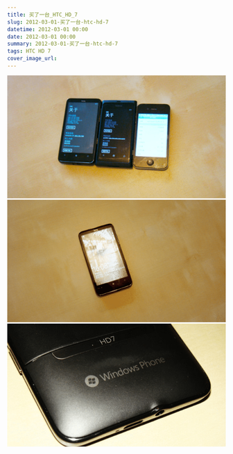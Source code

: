 ```yaml
---
title: 买了一台_HTC_HD_7
slug: 2012-03-01-买了一台-htc-hd-7
datetime: 2012-03-01 00:00
date: 2012-03-01 00:00
summary: 2012-03-01-买了一台-htc-hd-7
tags: HTC HD 7
cover_image_url: 
---
```

![80700-s0d586mxegp.png](../assets/2020/09/2805567647.png)
![17560-7qq322hlpii.png](../assets/2020/09/2335672258.png)
![72729-oyrzct05ckq.png](../assets/2020/09/3208394749.png)